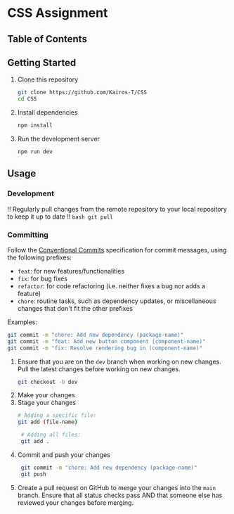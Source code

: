 # CSS Assignment

## Table of Contents

## Getting Started

1. Clone this repository
   ```bash
   git clone https://github.com/Kairos-T/CSS
   cd CSS
   ```
2. Install dependencies
   ```bash
   npm install
   ```
3. Run the development server
   ```bash
   npm run dev
   ```

## Usage

### Development

!! Regularly pull changes from the remote repository to your local repository to keep it up to date !!
    ```bash
    git pull
    ```

### Committing
Follow the [Conventional Commits](https://www.conventionalcommits.org/en/v1.0.0/) specification for commit messages, using the following prefixes:
- `feat`: for new features/functionalities
- `fix`: for bug fixes
- `refactor`: for code refactoring (i.e. neither fixes a bug nor adds a feature)
- `chore`: routine tasks, such as dependency updates, or miscellaneous changes that don't fit the other prefixes

Examples:
```bash
git commit -m "chore: Add new dependency (package-name)"
git commit -m "feat: Add new button component (component-name)"
git commit -m "fix: Resolve rendering bug in (component-name)"
```

1. Ensure that you are on the `dev` branch when working on new changes. Pull the latest changes before working on new changes.
   ```bash
   git checkout -b dev
   ```
2. Make your changes
3. Stage your changes
   ```bash
   # Adding a specific file:
   git add (file-name)

    # Adding all files:
    git add .
   ```
4. Commit and push your changes
   ```bash
    git commit -m "chore: Add new dependency (package-name)"
    git push
    ```
5. Create a pull request on GitHub to merge your changes into the `main` branch. Ensure that all status checks pass AND that someone else has reviewed your changes before merging.